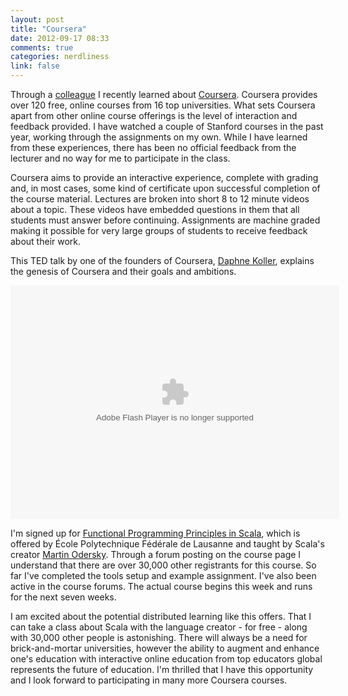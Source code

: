 ```yaml
---
layout: post
title: "Coursera"
date: 2012-09-17 08:33
comments: true
categories: nerdliness
link: false
---
```

Through a [colleague](http://cholick.com "Matt Cholick") I recently learned about [Coursera](https://www.coursera.org "Coursera"). Coursera provides over 120 free, online courses from 16 top universities. What sets Coursera apart from other online course offerings is the level of interaction and feedback provided. I have watched a couple of Stanford courses in the past year, working through the assignments on my own. While I have learned from these experiences, there has been no official feedback from the lecturer and no way for me to participate in the class.

Coursera aims to provide an interactive experience, complete with grading and, in most cases, some kind of certificate upon successful completion of the course material. Lectures are broken into short 8 to 12 minute videos about a topic. These videos have embedded questions in them that all students must answer before continuing. Assignments are machine graded making it possible for very large groups of students to receive feedback about their work.

This TED talk by one of the founders of Coursera, [Daphne Koller](http://ai.stanford.edu/~koller/ "Daphne Koller"), explains the genesis of Coursera and their goals and ambitions.

<object width="526" height="374"><param name="movie" value="http://video.ted.com/assets/player/swf/EmbedPlayer.swf"></param><param name="allowFullScreen" value="true" /><param name="allowScriptAccess" value="always"/><param name="wmode" value="transparent"></param><param name="bgColor" value="#ffffff"></param><param name="flashvars" value="vu=http://video.ted.com/talk/stream/2012G/Blank/DaphneKoller_2012G-320k.mp4&su=http://images.ted.com/images/ted/tedindex/embed-posters/DaphneKoller_2012G-embed.jpg&vw=512&vh=288&ap=0&ti=1531&lang=en&introDuration=15330&adDuration=4000&postAdDuration=830&adKeys=talk=daphne_koller_what_we_re_learning_from_online_education;year=2012;theme=listening_to_teachers;theme=technology_history_and_destiny;theme=how_we_learn;event=TEDGlobal+2012;tag=Internet;tag=computers;tag=education;tag=global+issues;&preAdTag=tconf.ted/embed;tile=1;sz=512x288;" /><embed src="http://video.ted.com/assets/player/swf/EmbedPlayer.swf" pluginspace="http://www.macromedia.com/go/getflashplayer" type="application/x-shockwave-flash" wmode="transparent" bgColor="#ffffff" width="526" height="374" allowFullScreen="true" allowScriptAccess="always" flashvars="vu=http://video.ted.com/talk/stream/2012G/Blank/DaphneKoller_2012G-320k.mp4&su=http://images.ted.com/images/ted/tedindex/embed-posters/DaphneKoller_2012G-embed.jpg&vw=512&vh=288&ap=0&ti=1531&lang=en&introDuration=15330&adDuration=4000&postAdDuration=830&adKeys=talk=daphne_koller_what_we_re_learning_from_online_education;year=2012;theme=listening_to_teachers;theme=technology_history_and_destiny;theme=how_we_learn;event=TEDGlobal+2012;tag=Internet;tag=computers;tag=education;tag=global+issues;&preAdTag=tconf.ted/embed;tile=1;sz=512x288;"></embed></object>


I'm signed up for [Functional Programming Principles in Scala](https://www.coursera.org/course/progfun "Functional Programming Principles in Scala"), which is offered by École Polytechnique Fédérale de Lausanne and taught by Scala's creator [Martin Odersky](http://lampwww.epfl.ch/~odersky/ "Martin Odersky"). Through a forum posting on the course page I understand that there are over 30,000 other registrants for this course. So far I've completed the tools setup and example assignment. I've also been active in the course forums. The actual course begins this week and runs for the next seven weeks. 

I am excited about the potential distributed learning like this offers. That I can take a class about Scala with the language creator - for free - along with 30,000 other people is astonishing. There will always be a need for brick-and-mortar universities, however the ability to augment and enhance one's education with interactive online education from top educators global represents the future of education. I'm thrilled that I have this opportunity and I look forward to participating in many more Coursera courses.